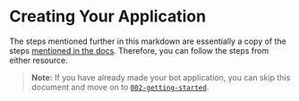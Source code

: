 # Creating Your Application

The steps mentioned further in this markdown are essentially a copy of the steps [mentioned in the docs](https://disnake.readthedocs.io/en/stable/discord.html). Therefore, you can follow the steps from either resource.

> **Note:** If you have already made your bot application, you can skip this document and move on to [`002-getting-started`](./002-coding-your-bot.md).